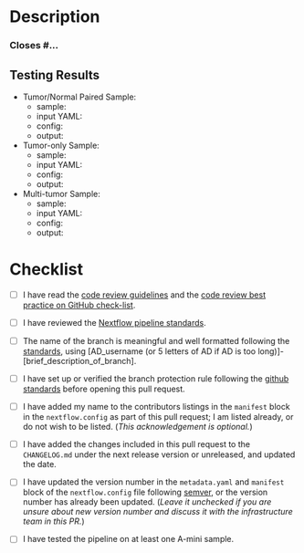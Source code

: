 
# Description
<!--- Briefly describe the changes included in this pull request and the paths to the test cases below
 !--- starting with 'Closes #...' if appropriate --->

### Closes #...

## Testing Results

- Tumor/Normal Paired Sample:
    - sample:    <!-- e.g. A-mini S2.T-1, A-mini S2.T-n1 -->
    - input YAML: <!-- path/to/input.csv -->
    - config:    <!-- path/to/xxx.config -->
    - output:    <!-- path/to/output -->
- Tumor-only Sample:
    - sample:    <!-- e.g. A-mini S2.T-1, A-mini S2.T-n1 -->
    - input YAML: <!-- path/to/input.csv -->
    - config:    <!-- path/to/xxx.config -->
    - output:    <!-- path/to/output -->
- Multi-tumor Sample:
    - sample:    <!-- e.g. A-mini S2.T-1, A-mini S2.T-n1 -->
    - input YAML: <!-- path/to/input.csv -->
    - config:    <!-- path/to/xxx.config -->
    - output:    <!-- path/to/output -->

# Checklist
<!--- Please read each of the following items and confirm by replacing the [ ] with a [X] --->

- [ ] I have read the [code review guidelines](https://confluence.mednet.ucla.edu/display/BOUTROSLAB/Code+Review+Guidelines) and the [code review best practice on GitHub check-list](https://confluence.mednet.ucla.edu/display/BOUTROSLAB/Code+Review+Best+Practice+on+GitHub+-+Check+List).

- [ ] I have reviewed the [Nextflow pipeline standards](https://confluence.mednet.ucla.edu/pages/viewpage.action?spaceKey=BOUTROSLAB&title=Nextflow+pipeline+standardization).

- [ ] The name of the branch is meaningful and well formatted following the [standards](https://confluence.mednet.ucla.edu/display/BOUTROSLAB/Code+Review+Best+Practice+on+GitHub+-+Check+List), using \[AD_username (or 5 letters of AD if AD is too long)]-\[brief_description_of_branch].

- [ ] I have set up or verified the branch protection rule following the [github standards](https://confluence.mednet.ucla.edu/pages/viewpage.action?spaceKey=BOUTROSLAB&title=GitHub+Standards#GitHubStandards-Branchprotectionrule) before opening this pull request.

- [ ] I have added my name to the contributors listings in the ``manifest`` block in the `nextflow.config` as part of this pull request; I am listed already, or do not wish to be listed. (*This acknowledgement is optional.*)

- [ ] I have added the changes included in this pull request to the `CHANGELOG.md` under the next release version or unreleased, and updated the date.

- [ ] I have updated the version number in the `metadata.yaml` and `manifest` block of the `nextflow.config` file following [semver](https://semver.org/), or the version number has already been updated. (*Leave it unchecked if you are unsure about new version number and discuss it with the infrastructure team in this PR.*)

- [ ] I have tested the pipeline on at least one A-mini sample.
